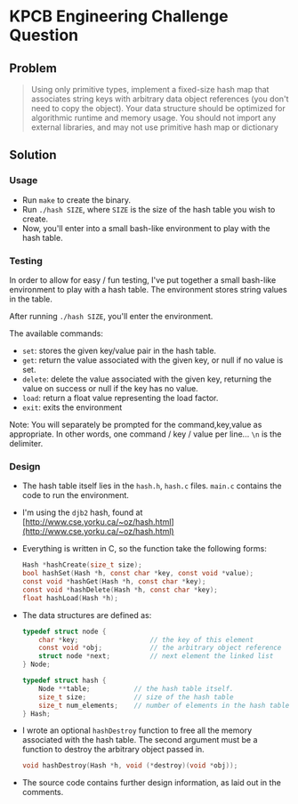 # KPCB Engineering Challenge Question

## Problem

> Using only primitive types, implement a fixed-size hash map that associates string keys with arbitrary data object references (you don't need to copy the object). Your data structure should be optimized for algorithmic runtime and memory usage. You should not import any external libraries, and may not use primitive hash map or dictionary 

## Solution

### Usage

- Run `make` to create the binary.
- Run `./hash SIZE`, where `SIZE` is the size of the hash table you wish to create.
- Now, you'll enter into a small bash-like environment to play with the hash table.

### Testing

In order to allow for easy / fun testing, I've put together a small bash-like environment to play with a hash table. The environment stores string values in the table.

After running `./hash SIZE`, you'll enter the environment.

The available commands:

- `set`: stores the given key/value pair in the hash table.
- `get`: return the value associated with the given key, or null if no value is set.
- `delete`: delete the value associated with the given key, returning the value on success or null if the key has no value.
- `load`: return a float value representing the load factor.
- `exit`: exits the environment

Note: You will separately be prompted for the command,key,value as appropriate. In other words, one command / key / value per line... `\n` is the delimiter.

### Design

- The hash table itself lies in the `hash.h`, `hash.c` files. `main.c` contains the code to run the environment.
- I'm using the `djb2` hash, found at [http://www.cse.yorku.ca/~oz/hash.html](http://www.cse.yorku.ca/~oz/hash.html)
- Everything is written in C, so the function take the following forms:

	```c
	Hash *hashCreate(size_t size);
	bool hashSet(Hash *h, const char *key, const void *value);
	const void *hashGet(Hash *h, const char *key);
	const void *hashDelete(Hash *h, const char *key);
	float hashLoad(Hash *h);
	```
	
- The data structures are defined as:

	```c
	typedef struct node {
		char *key;					// the key of this element
		const void *obj;			// the arbitrary object reference
		struct node *next;			// next element the linked list
	} Node;
	
	typedef struct hash {
		Node **table;			// the hash table itself.
		size_t size;			// size of the hash table
		size_t num_elements;  	// number of elements in the hash table
	} Hash;
	```
	
- I wrote an optional `hashDestroy` function to free all the memory associated with the hash table. The second argument must be a function to destroy the arbitrary object passed in.

	```c
	void hashDestroy(Hash *h, void (*destroy)(void *obj));
	```
	
- The source code contains further design information, as laid out in the comments.